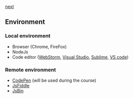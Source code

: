 <a href="03.md">next</a>

<h2>Environment</h2>

<h3>Local environment</h3>
<ul>
    <li>
        Browser (Chrome, FireFox)
    </li>
    <li>
        NodeJs
    </li>
    <li>
        Code editor (<a href="https://www.jetbrains.com/webstorm/">WebStorm</a>,
                     <a href="https://www.visualstudio.com/">Visual Studio</a>,
                     <a href="https://www.sublimetext.com/">Sublime</a>,
                     <a href="https://code.visualstudio.com/">VS code</a>)
    </li>
</ul>

<h3>Remote environment</h3>
<ul>
    <li>
        <a href="http://codepen.io/">CodePen</a> (will be used during the course)
    </li>
    <li>
        <a href="https://jsfiddle.net/">JsFiddle</a>
    </li>
    <li>
        <a href="http://jsbin.com/">JsBin</a>
    </li>
</ul>
